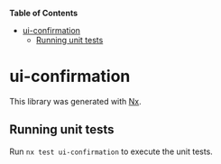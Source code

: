 <!-- START doctoc generated TOC please keep comment here to allow auto update -->
<!-- DON'T EDIT THIS SECTION, INSTEAD RE-RUN doctoc TO UPDATE -->
**Table of Contents**

- [ui-confirmation](#ui-confirmation)
  - [Running unit tests](#running-unit-tests)

<!-- END doctoc generated TOC please keep comment here to allow auto update -->

# ui-confirmation

This library was generated with [Nx](https://nx.dev).


## Running unit tests

Run `nx test ui-confirmation` to execute the unit tests.

